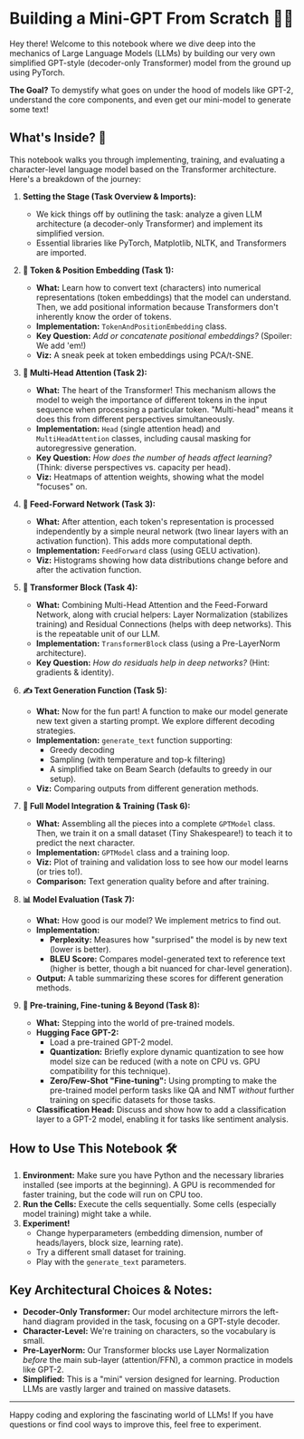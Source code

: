 # Building a Mini-GPT From Scratch 🧠✨

Hey there! Welcome to this notebook where we dive deep into the mechanics of Large Language Models (LLMs) by building our very own simplified GPT-style (decoder-only Transformer) model from the ground up using PyTorch.

**The Goal?** To demystify what goes on under the hood of models like GPT-2, understand the core components, and even get our mini-model to generate some text!

## What's Inside? 🚀

This notebook walks you through implementing, training, and evaluating a character-level language model based on the Transformer architecture. Here's a breakdown of the journey:

1.  **Setting the Stage (Task Overview & Imports):**
    *   We kick things off by outlining the task: analyze a given LLM architecture (a decoder-only Transformer) and implement its simplified version.
    *   Essential libraries like PyTorch, Matplotlib, NLTK, and Transformers are imported.

2.  **📜 Token & Position Embedding (Task 1):**
    *   **What:** Learn how to convert text (characters) into numerical representations (token embeddings) that the model can understand. Then, we add positional information because Transformers don't inherently know the order of tokens.
    *   **Implementation:** `TokenAndPositionEmbedding` class.
    *   **Key Question:** *Add or concatenate positional embeddings?* (Spoiler: We add 'em!)
    *   **Viz:** A sneak peek at token embeddings using PCA/t-SNE.

3.  **👀 Multi-Head Attention (Task 2):**
    *   **What:** The heart of the Transformer! This mechanism allows the model to weigh the importance of different tokens in the input sequence when processing a particular token. "Multi-head" means it does this from different perspectives simultaneously.
    *   **Implementation:** `Head` (single attention head) and `MultiHeadAttention` classes, including causal masking for autoregressive generation.
    *   **Key Question:** *How does the number of heads affect learning?* (Think: diverse perspectives vs. capacity per head).
    *   **Viz:** Heatmaps of attention weights, showing what the model "focuses" on.

4.  **🧠 Feed-Forward Network (Task 3):**
    *   **What:** After attention, each token's representation is processed independently by a simple neural network (two linear layers with an activation function). This adds more computational depth.
    *   **Implementation:** `FeedForward` class (using GELU activation).
    *   **Viz:** Histograms showing how data distributions change before and after the activation function.

5.  **🧱 Transformer Block (Task 4):**
    *   **What:** Combining Multi-Head Attention and the Feed-Forward Network, along with crucial helpers: Layer Normalization (stabilizes training) and Residual Connections (helps with deep networks). This is the repeatable unit of our LLM.
    *   **Implementation:** `TransformerBlock` class (using a Pre-LayerNorm architecture).
    *   **Key Question:** *How do residuals help in deep networks?* (Hint: gradients & identity).

6.  **✍️ Text Generation Function (Task 5):**
    *   **What:** Now for the fun part! A function to make our model generate new text given a starting prompt. We explore different decoding strategies.
    *   **Implementation:** `generate_text` function supporting:
        *   Greedy decoding
        *   Sampling (with temperature and top-k filtering)
        *   A simplified take on Beam Search (defaults to greedy in our setup).
    *   **Viz:** Comparing outputs from different generation methods.

7.  **🧩 Full Model Integration & Training (Task 6):**
    *   **What:** Assembling all the pieces into a complete `GPTModel` class. Then, we train it on a small dataset (Tiny Shakespeare!) to teach it to predict the next character.
    *   **Implementation:** `GPTModel` class and a training loop.
    *   **Viz:** Plot of training and validation loss to see how our model learns (or tries to!).
    *   **Comparison:** Text generation quality before and after training.

8.  **📊 Model Evaluation (Task 7):**
    *   **What:** How good is our model? We implement metrics to find out.
    *   **Implementation:**
        *   **Perplexity:** Measures how "surprised" the model is by new text (lower is better).
        *   **BLEU Score:** Compares model-generated text to reference text (higher is better, though a bit nuanced for char-level generation).
    *   **Output:** A table summarizing these scores for different generation methods.

9.  **🚀 Pre-training, Fine-tuning & Beyond (Task 8):**
    *   **What:** Stepping into the world of pre-trained models.
    *   **Hugging Face GPT-2:**
        *   Load a pre-trained GPT-2 model.
        *   **Quantization:** Briefly explore dynamic quantization to see how model size can be reduced (with a note on CPU vs. GPU compatibility for this technique).
        *   **Zero/Few-Shot "Fine-tuning":** Using prompting to make the pre-trained model perform tasks like QA and NMT *without* further training on specific datasets for those tasks.
    *   **Classification Head:** Discuss and show how to add a classification layer to a GPT-2 model, enabling it for tasks like sentiment analysis.

## How to Use This Notebook 🛠️

1.  **Environment:** Make sure you have Python and the necessary libraries installed (see imports at the beginning). A GPU is recommended for faster training, but the code will run on CPU too.
2.  **Run the Cells:** Execute the cells sequentially. Some cells (especially model training) might take a while.
3.  **Experiment!**
    *   Change hyperparameters (embedding dimension, number of heads/layers, block size, learning rate).
    *   Try a different small dataset for training.
    *   Play with the `generate_text` parameters.

## Key Architectural Choices & Notes:

*   **Decoder-Only Transformer:** Our model architecture mirrors the left-hand diagram provided in the task, focusing on a GPT-style decoder.
*   **Character-Level:** We're training on characters, so the vocabulary is small.
*   **Pre-LayerNorm:** Our Transformer blocks use Layer Normalization *before* the main sub-layer (attention/FFN), a common practice in models like GPT-2.
*   **Simplified:** This is a "mini" version designed for learning. Production LLMs are vastly larger and trained on massive datasets.

---

Happy coding and exploring the fascinating world of LLMs! If you have questions or find cool ways to improve this, feel free to experiment.

